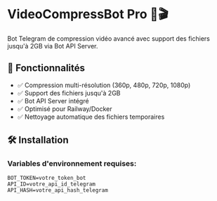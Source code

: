 # VideoCompressBot Pro 🤖🎬

Bot Telegram de compression vidéo avancé avec support des fichiers jusqu'à 2GB via Bot API Server.

## 🚀 Fonctionnalités

- ✅ Compression multi-résolution (360p, 480p, 720p, 1080p)
- ✅ Support des fichiers jusqu'à 2GB
- ✅ Bot API Server intégré
- ✅ Optimisé pour Railway/Docker
- ✅ Nettoyage automatique des fichiers temporaires

## 🛠️ Installation

### Variables d'environnement requises:

```env
BOT_TOKEN=votre_token_bot
API_ID=votre_api_id_telegram
API_HASH=votre_api_hash_telegram
